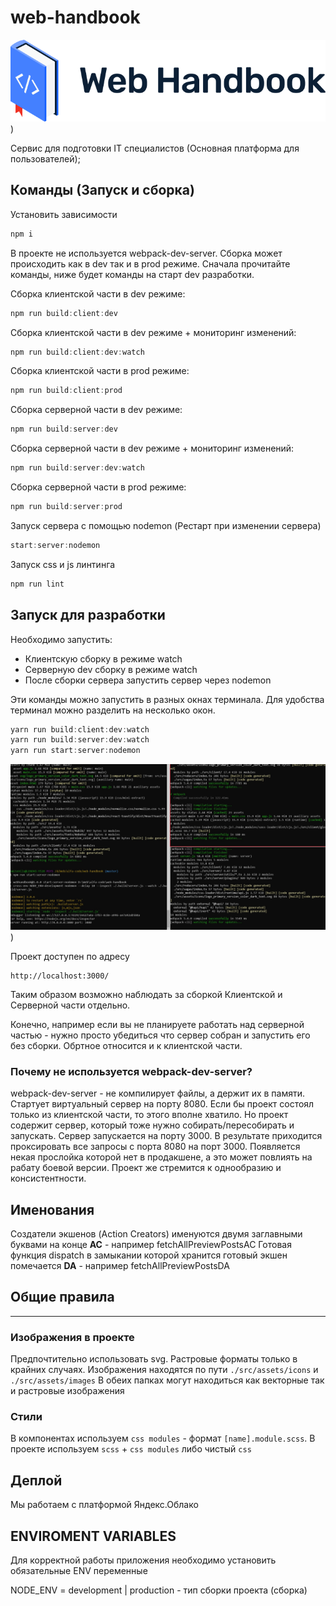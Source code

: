 # web-handbook

![Image of Alfa Code](https://github.com/alfa-code/web-handbook/blob/master/src/assets/images/logo-for-readme.png?raw=true))

Сервис для подготовки IT специалистов (Основная платформа для пользователей);

## Команды (Запуск и сборка)

Установить зависимости

```javascript
npm i
```

В проекте не используется webpack-dev-server. Сборка может происходить как в dev так и в prod режиме. Сначала прочитайте команды, ниже будет команды на старт dev разработки.

Сборка клиентской части в dev режиме:

```javascript
npm run build:client:dev
```

Сборка клиентской части в dev режиме + мониторинг изменений:

```javascript
npm run build:client:dev:watch
```

Сборка клиентской части в prod режиме:

```javascript
npm run build:client:prod
```

Сборка серверной части в dev режиме:

```javascript
npm run build:server:dev
```

Сборка серверной части в dev режиме + мониторинг изменений:

```javascript
npm run build:server:dev:watch
```

Сборка серверной части в prod режиме:

```javascript
npm run build:server:prod
```

Запуск сервера с помощью nodemon (Рестарт при изменении сервера)

```javascript
start:server:nodemon
```

Запуск css и js линтинга

```javascript
npm run lint
```

## Запуск для разработки

Необходимо запустить:

- Клиентскую сборку в режиме watch
- Серверную dev сборку в режиме watch
- После сборки сервера запустить сервер через nodemon

Эти команды можно запустить в разных окнах терминала. Для удобства терминал можно разделить на несколько окон.

```javascript
yarn run build:client:dev:watch
yarn run build:server:dev:watch
yarn run start:server:nodemon
```

![Image of Terminal](https://github.com/alfa-code/web-handbook/blob/master/src/assets/images/localhost.jpg?raw=true))

Проект доступен по адресу

```url
http://localhost:3000/
```

Таким образом возможно наблюдать за сборкой Клиентской и Серверной части отдельно.

Конечно, например если вы не планируете работать над серверной частью - нужно просто убедиться что сервер собран и запустить его без сборки. Обртное относится и к клиентской части.

### Почему не используется webpack-dev-server?

webpack-dev-server - не компилирует файлы, а держит их в памяти. Стартует виртуальный сервер на порту 8080. Если бы проект состоял только из клиентской части, то этого вполне хватило. Но проект содержит сервер, который тоже нужно собирать/пересобирать и запускать. Сервер запускается на порту 3000.
В результате приходится проксировать все запросы с порта 8080 на порт 3000. Появляется некая прослойка которой нет в продакшене, а это может повлиять на рабату боевой версии. Проект же стремится к однообразию и консистентности.

## Именования

Создатели экшенов (Action Creators) именуются двумя заглавными буквами на конце **AC** - например fetchAllPreviewPostsAC
Готовая функция dispatch в замыкании которой хранится готовый экшен помечается **DA** - например fetchAllPreviewPostsDA

## Общие правила

---------------------

### Изображения в проекте

Предпочтительно использовать svg. Растровые форматы только в крайних случаях.
Изображения находятся по пути `./src/assets/icons` и `./src/assets/images`
В обеих папках могут находиться как векторные так и растровые изображения

### Стили

В компонентах используем `css modules` - формат `[name].module.scss`.
В проекте используем `scss` + `css modules` либо чистый `css`

## Деплой

Мы работаем с платформой Яндекс.Облако

## ENVIROMENT VARIABLES

Для корректной работы приложения необходимо установить обязательные ENV переменные

NODE_ENV = development | production - тип сборки проекта (сборка)

